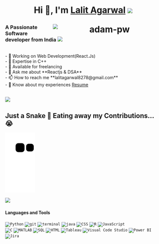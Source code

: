 <h1 align="center">Hi 👋, I'm <a href="https://thelalitagarwal.github.io/Portfolio.github.io/" target="blank">Lalit Agarwal</a>
<a href="https://www.youtube.com/watch?v=dQw4w9WgXcQ"><img src="https://user-images.githubusercontent.com/73097560/115834477-dbab4500-a447-11eb-908a-139a6edaec5c.gif"></a>
<p><img align="right" src="https://github.com/Adam-pw/Adam-pw/blob/main/animation_500_kxa883sd.gif" alt="adam-pw" width="350px" align="right" /></p></h1>
<h3 font-weight: "bold">A Passionate Software developer from India <img src="https://i.pinimg.com/originals/60/04/30/600430c1d22c731b94cf4e7dae6b398a.gif" margin-top:"40" width="60px"></h3>
<p align="left">
	<br/>
- 🔭 Working on Web Development(React.Js)<br/>
- 🌱 Expertise in C++<br/>
- 🤝 Available for freelancing<br/>
- 💬 Ask me about **Reactjs & DSA**<br/>
- 📫 How to reach me **lalitagarwal8278@gmail.com** <br/>
- 📄 Know about my experiences <a href="https://drive.google.com/file/d/1NxX9wgZCZfHz5Gc4CNMIMqBDyB10iC70/view" target="blank">Resume</a><br/>
</p>
<br/>
<a href="https://www.youtube.com/watch?v=dQw4w9WgXcQ"><img src="https://user-images.githubusercontent.com/73097560/115834477-dbab4500-a447-11eb-908a-139a6edaec5c.gif"></a>


## Just a Snake 🐍 Eating away my Contributions...😭
![snake gif](https://raw.githubusercontent.com/Thelalitagarwal/Thelalitagarwal/output/github-contribution-grid-snake.svg)

<a href="https://www.youtube.com/watch?v=dQw4w9WgXcQ"><img src="https://user-images.githubusercontent.com/73097560/115834477-dbab4500-a447-11eb-908a-139a6edaec5c.gif"></a>

#### Languages and Tools 
<p>
  <code><img height="50" width="50" src="https://raw.githubusercontent.com/UjwalKandi/UjwalKandi/changes-to-readme/svg/python-5.svg" alt="Python"></code>
  <code><img height="50" width="50" src="https://raw.githubusercontent.com/UjwalKandi/UjwalKandi/changes-to-readme/svg/git-icon.svg" margin-left="20" alt="git"></code>
  <code><img height="50" width="50" src="https://raw.githubusercontent.com/UjwalKandi/UjwalKandi/changes-to-readme/svg/terminal-1.svg" alt="terminal"></code>
  <code><img height="50" width="50" src="https://raw.githubusercontent.com/UjwalKandi/UjwalKandi/changes-to-readme/svg/java-4.svg" alt="java"></code>
  <code><img height="50" width="50" src="https://raw.githubusercontent.com/UjwalKandi/UjwalKandi/changes-to-readme/svg/css-3.svg" alt="CSS"></code>
  <code><img height="50" width="50" src="https://raw.githubusercontent.com/UjwalKandi/UjwalKandi/changes-to-readme/svg/r-lang.svg" alt="R"></code>
  <code><img height="50" width="50" src="https://raw.githubusercontent.com/UjwalKandi/UjwalKandi/changes-to-readme/svg/javascript.svg" alt="JavaScript"></code>
	<br/>
  <code><img height="50" width="50" src="https://raw.githubusercontent.com/UjwalKandi/UjwalKandi/changes-to-readme/svg/c-2975.svg" alt="C"></code>
  <code><img height="50" width="50" src="https://raw.githubusercontent.com/UjwalKandi/UjwalKandi/master/svg/Matlab_Logo.png" alt="MATLAB"></code>
  <code><img height="50" width="50" src="https://raw.githubusercontent.com/UjwalKandi/UjwalKandi/changes-to-readme/svg/sql.png" alt="SQL"></code>
  <code><img height="50" width="50" src="https://raw.githubusercontent.com/UjwalKandi/UjwalKandi/changes-to-readme/svg/html-5.svg" alt="HTML"></code>
  <code><img height="50" width="50" src="https://raw.githubusercontent.com/UjwalKandi/UjwalKandi/changes-to-readme/svg/tableau-software.svg" alt="Tableau"></code>
  <code><img height="50" width="50" src="https://raw.githubusercontent.com/UjwalKandi/UjwalKandi/changes-to-readme/svg/visual-studio-code-1.svg" alt="Visual Code Studio"></code>
  <code><img height="50" width="50" src="https://raw.githubusercontent.com/UjwalKandi/UjwalKandi/changes-to-readme/svg/power-bi-1.svg" alt="Power BI"></code>
  <code><img height="50" width="50" src="https://github.com/UjwalKandi/UjwalKandi/blob/c45f674e1145d04d97cd57f4e9dac336c5e29600/svg/jira-3.svg" alt="Jira"></code>

</p>
